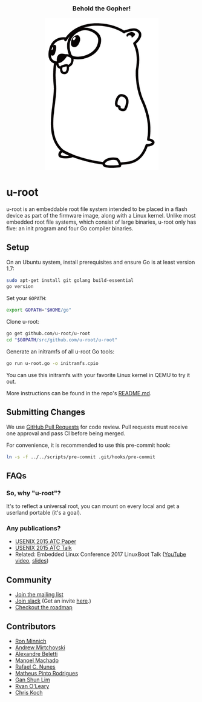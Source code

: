 <center>
  <h3>Behold the Gopher!</h3>
  <img src="img/u-root-logo.png" alt="u-root logo" width=300 />
</center>


# u-root

u-root is an embeddable root file system intended to be placed in a flash device
as part of the firmware image, along with a Linux kernel. Unlike most embedded
root file systems, which consist of large binaries, u-root only has five: an
init program and four Go compiler binaries.

## Setup

On an Ubuntu system, install prerequisites and ensure Go is at least version 1.7:

```sh
sudo apt-get install git golang build-essential
go version
```

Set your `GOPATH`:

```sh
export GOPATH="$HOME/go"
```

Clone u-root:

```sh
go get github.com/u-root/u-root
cd "$GOPATH/src/github.com/u-root/u-root"
```

Generate an initramfs of all u-root Go tools:

```sh
go run u-root.go -o initramfs.cpio
```

You can use this initramfs with your favorite Linux kernel in QEMU to try it
out.

More instructions can be found in the repo's
[README.md](https://github.com/u-root/u-root/blob/master/README.md).

## Submitting Changes

We use [GitHub Pull Requests](https://github.com/u-root/u-root/pulls) for code
review. Pull requests must receive one approval and pass CI before being merged.

For convenience, it is recommended to use this pre-commit hook:

```sh
ln -s -f ../../scripts/pre-commit .git/hooks/pre-commit
```


## FAQs

### So, why "u-root"?

It's to reflect a universal root, you can mount on every
local and get a userland portable (it's a goal).

### Any publications?

- [USENIX 2015 ATC Paper](https://www.usenix.org/system/files/conference/atc15/atc15-paper-minnich.pdf)
- [USENIX 2015 ATC Talk](https://www.usenix.org/conference/atc15/technical-session/presentation/minnich)
- Related: Embedded Linux Conference 2017 LinuxBoot Talk ([YouTube video](https://www.youtube.com/watch?v=iffTJ1vPCSo), [slides](https://schd.ws/hosted_files/osseu17/84/Replace%20UEFI%20with%20Linux.pdf))


## Community

- [Join the mailing list](https://groups.google.com/forum/#!forum/u-root)
- [Join slack](https://u-root.slack.com/) (Get an invite [here](http://slack.u-root.com).)
- [Checkout the roadmap](https://github.com/u-root/u-root/blob/master/roadmap.md)


## Contributors

* [Ron Minnich](https://github.com/rminnich)
* [Andrew Mirtchovski](https://github.com/mirtchovski)
* [Alexandre Beletti](https://github.com/rhiguita)
* [Manoel Machado](https://github.com/ryukinix)
* [Rafael C. Nunes](https://github.com/rafaelcn)
* [Matheus Pinto Rodrigues](https://github.com/mathgamain)
* [Gan Shun Lim](https://github.com/GanShun)
* [Ryan O'Leary](https://github.com/rjoleary)
* [Chris Koch](https://github.com/hugelgupf)
